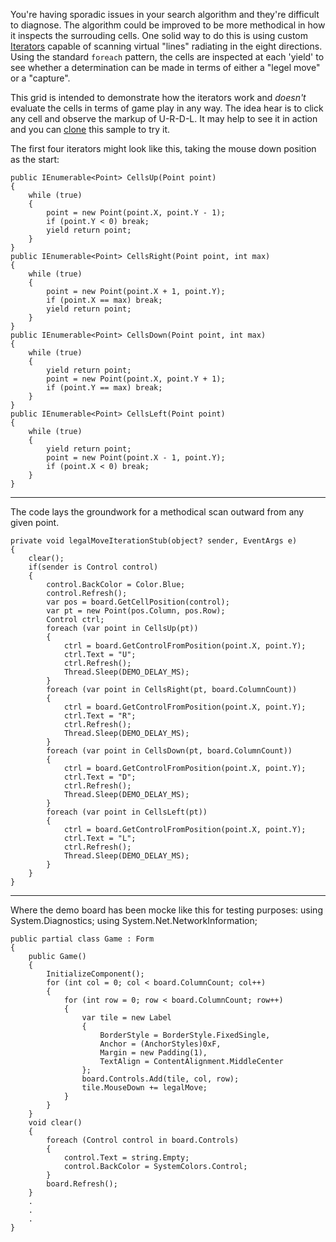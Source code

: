 You're having sporadic issues in your search algorithm and they're difficult to diagnose. The algorithm could be improved to be more methodical in how it inspects the surrouding cells. One solid way to do this is using custom [Iterators](https://learn.microsoft.com/en-us/dotnet/csharp/iterators#enumeration-sources-with-iterator-methods) capable of scanning virtual "lines" radiating in the eight directions. Using the standard `foreach` pattern, the cells are inspected at each 'yield' to see whether a determination can be made in terms of either a "legel move" or a "capture".

This grid is intended to demonstrate how the iterators work and _doesn't_ evaluate the cells in terms of game play in any way. The idea hear is to click any cell and observe the markup of U-R-D-L. It may help to see it in action and you can [clone]() this sample to try it.


The first four iterators might look like this, taking the mouse down position as the start:


    public IEnumerable<Point> CellsUp(Point point)
    {
        while (true)
        {
            point = new Point(point.X, point.Y - 1);
            if (point.Y < 0) break;
            yield return point;
        }
    }
    public IEnumerable<Point> CellsRight(Point point, int max)
    {
        while (true)
        {
            point = new Point(point.X + 1, point.Y);
            if (point.X == max) break;
            yield return point;
        }
    }
    public IEnumerable<Point> CellsDown(Point point, int max)
    {
        while (true)
        {
            yield return point;
            point = new Point(point.X, point.Y + 1);
            if (point.Y == max) break;
        }
    }
    public IEnumerable<Point> CellsLeft(Point point)
    {
        while (true)
        {
            yield return point;
            point = new Point(point.X - 1, point.Y);
            if (point.X < 0) break;
        }
    }

***
The code lays the groundwork for a methodical scan outward from any given point.

    private void legalMoveIterationStub(object? sender, EventArgs e)
    {
        clear();
        if(sender is Control control)
        {
            control.BackColor = Color.Blue;
            control.Refresh();
            var pos = board.GetCellPosition(control);
            var pt = new Point(pos.Column, pos.Row);
            Control ctrl;
            foreach (var point in CellsUp(pt))
            {
                ctrl = board.GetControlFromPosition(point.X, point.Y);
                ctrl.Text = "U";
                ctrl.Refresh();
                Thread.Sleep(DEMO_DELAY_MS);
            }
            foreach (var point in CellsRight(pt, board.ColumnCount))
            {
                ctrl = board.GetControlFromPosition(point.X, point.Y);
                ctrl.Text = "R";
                ctrl.Refresh();
                Thread.Sleep(DEMO_DELAY_MS);
            }
            foreach (var point in CellsDown(pt, board.ColumnCount))
            {
                ctrl = board.GetControlFromPosition(point.X, point.Y);
                ctrl.Text = "D";
                ctrl.Refresh();
                Thread.Sleep(DEMO_DELAY_MS);
            }
            foreach (var point in CellsLeft(pt))
            {
                ctrl = board.GetControlFromPosition(point.X, point.Y);
                ctrl.Text = "L";
                ctrl.Refresh();
                Thread.Sleep(DEMO_DELAY_MS);
            }
        }
    }

***
Where the demo board has been mocke like this for testing purposes:
using System.Diagnostics;
using System.Net.NetworkInformation;

    public partial class Game : Form
    {
        public Game()
        {
            InitializeComponent();
            for (int col = 0; col < board.ColumnCount; col++)
            {
                for (int row = 0; row < board.ColumnCount; row++)
                {
                    var tile = new Label
                    {
                        BorderStyle = BorderStyle.FixedSingle,
                        Anchor = (AnchorStyles)0xF,
                        Margin = new Padding(1),
                        TextAlign = ContentAlignment.MiddleCenter
                    };
                    board.Controls.Add(tile, col, row);
                    tile.MouseDown += legalMove;
                }
            }
        }
        void clear()
        {
            foreach (Control control in board.Controls)
            {
                control.Text = string.Empty;
                control.BackColor = SystemColors.Control;
            }
            board.Refresh();
        }
        .
        .
        .
    }

